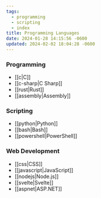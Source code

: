 ```yaml
---
tags:
  - programming
  - scripting
  - index
title: Programming Languages
date: 2024-01-28 14:15:56 -0600
updated: 2024-02-02 18:04:28 -0600
---
```


### Programming

* [[c|C]]
* [[c-sharp|C Sharp]]
* [[rust|Rust]]
* [[assembly|Assembly]]

### Scripting

* [[python|Python]]
* [[bash|Bash]]
* [[powershell|PowerShell]]

### Web Development

* [[css|CSS]]
* [[javascript|JavaScript]]
* [[nodejs|Node.js]]
* [[svelte|Svelte]]
* [[aspnet|ASP.NET]]
